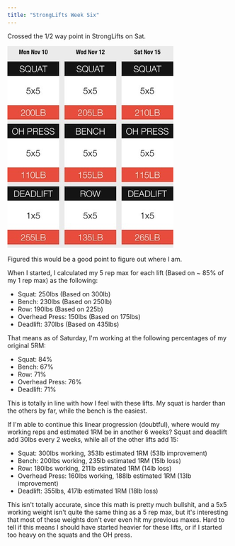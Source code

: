 ```yaml
---
title: "StrongLifts Week Six"
---
```


Crossed the 1/2 way point in StrongLifts on Sat.

![](/assets/images/StrongLifts/week-6.jpg)

Figured this would be a good point to figure out where I am.

When I started, I calculated my 5 rep max for each lift (Based on ~ 85% of my
1 rep max) as the following:

- Squat: 250lbs (Based on 300lb)
- Bench: 230lbs (Based on 250lb)
- Row: 190lbs (Based on 225b)
- Overhead Press: 150lbs (Based on 175lbs)
- Deadlift: 370lbs (Based on 435lbs)

That means as of Saturday, I'm working at the following percentages of my
original 5RM:

- Squat: 84%
- Bench: 67%
- Row: 71%
- Overhead Press: 76%
- Deadlift: 71%

This is totally in line with how I feel with these lifts. My squat is harder
than the others by far, while the bench is the easiest.

If I'm able to continue this linear progression (doubtful), where would my
working reps and estimated 1RM be in another 6 weeks? Squat and deadlift add
30lbs every 2 weeks, while all of the other lifts add 15:

- Squat: 300lbs working, 353lb estimated 1RM (53lb improvement)
- Bench: 200lbs working, 235lb estimated 1RM (15lb loss)
- Row: 180lbs working, 211lb estimated 1RM (14lb loss)
- Overhead Press: 160lbs working, 188lb estimated 1RM (13lb improvement)
- Deadlift: 355lbs, 417lb estimated 1RM (18lb loss)

This isn't totally accurate, since this math is pretty much bullshit, and a
5x5 working weight isn't quite the same thing as a 5 rep max, but it's
interesting that most of these weights don't ever even hit my previous maxes.
Hard to tell if this means I should have started heavier for these lifts, or
if I started too heavy on the squats and the OH press.
